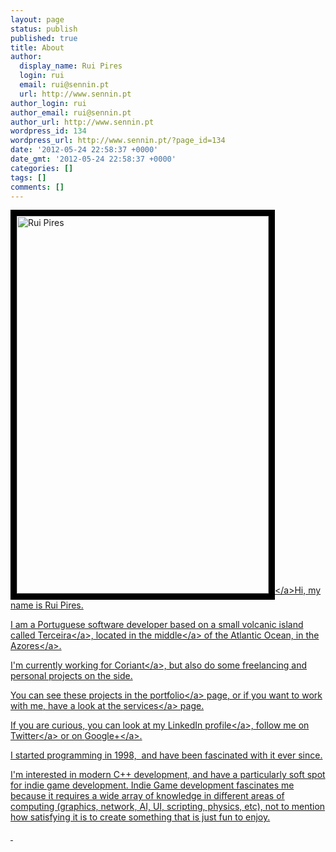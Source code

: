 ```yaml
---
layout: page
status: publish
published: true
title: About
author:
  display_name: Rui Pires
  login: rui
  email: rui@sennin.pt
  url: http://www.sennin.pt
author_login: rui
author_email: rui@sennin.pt
author_url: http://www.sennin.pt
wordpress_id: 134
wordpress_url: http://www.sennin.pt/?page_id=134
date: '2012-05-24 22:58:37 +0000'
date_gmt: '2012-05-24 22:58:37 +0000'
categories: []
tags: []
comments: []
---
```

<p><a href="http:&#47;&#47;www.sennin.pt&#47;wp-content&#47;uploads&#47;2012&#47;05&#47;me.jpg"><img class="alignright  wp-image-231" style="border: 10px solid black;" title="me" src="http:&#47;&#47;www.sennin.pt&#47;wp-content&#47;uploads&#47;2012&#47;05&#47;me.jpg" alt="Rui Pires" width="403" height="604" &#47;><&#47;a>Hi, my name is Rui Pires.</p>
<p>I am a Portuguese software developer based on a small volcanic island called <a href="http:&#47;&#47;en.wikipedia.org&#47;wiki&#47;Terceira_Island">Terceira<&#47;a>, located&nbsp;in the <a href="http:&#47;&#47;maps.google.com&#47;?ie=UTF8&amp;z=12&amp;ll=38.72543,-27.196999&amp;spn=0.154278,0.385208&amp;t=h&amp;om=1">middle<&#47;a> of the Atlantic Ocean, in the <a href="http:&#47;&#47;www.visitazores.com&#47;en">Azores<&#47;a>.</p>
<p>I'm currently working for <a href="http:&#47;&#47;www.coriant.com&#47;">Coriant<&#47;a>, but also do some freelancing and personal projects on the side.</p>
<p>You can see these projects in the <a href="http:&#47;&#47;www.sennin.pt&#47;?page_id=157">portfolio<&#47;a> page, or if you want to work with me, have a look at the <a href="http:&#47;&#47;www.sennin.pt&#47;?page_id=37">services<&#47;a> page.</p>
<p>If you are curious, you can look at my <a href="http:&#47;&#47;www.linkedin.com&#47;in&#47;ruidpires">LinkedIn profile<&#47;a>, follow me on <a href="http:&#47;&#47;twitter.com&#47;#!&#47;ruipires">Twitter<&#47;a> or on <a href="https:&#47;&#47;plus.google.com&#47;116291898857479897889&#47;posts">Google+<&#47;a>.</p>
<p>I started programming in 1998, &nbsp;and have been fascinated with it ever since.</p>
<p>I'm interested in modern C++ development, and have a particularly soft spot for indie game development. Indie Game development fascinates me because it requires a wide array of knowledge in different areas of computing (graphics, network, AI, UI, scripting, physics, etc), not to mention how satisfying it is to create something that is just fun to enjoy.</p>
<p>&nbsp;</p>
